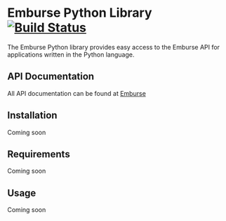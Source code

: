 # Emburse Python Library [![Build Status](https://travis-ci.org/TheNixNinja/Emburse-python.svg?branch=master)](https://travis-ci.org/TheNixNinja/Emburse-python)

The Emburse Python library provides easy access to the Emburse API for applications written in the Python language. 

## API Documentation

All API documentation can be found at [Emburse](https://www.emburse.com/api/v1/docs)

## Installation

Coming soon

## Requirements

Coming soon

## Usage

Coming soon

